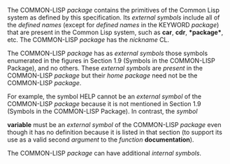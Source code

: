  



The COMMON-LISP *package* contains the primitives of the Common Lisp system as defined by this specification. Its *external symbols* include all of the *defined names* (except for *defined names* in the KEYWORD *package*) that are present in the Common Lisp system, such as **car**, **cdr**, **\*package\***, etc. The COMMON-LISP *package* has the *nickname* CL. 



The COMMON-LISP *package* has as *external symbols* those symbols enumerated in the figures in Section 1.9 (Symbols in the COMMON-LISP Package), and no others. These *external symbols* are *present* in the COMMON-LISP *package* but their *home package* need not be the COMMON-LISP *package*. 



For example, the symbol HELP cannot be an *external symbol* of the COMMON-LISP *package* because it is not mentioned in Section 1.9 (Symbols in the COMMON-LISP Package). In contrast, the *symbol* 







 



 



**variable** must be an *external symbol* of the COMMON-LISP *package* even though it has no definition because it is listed in that section (to support its use as a valid second *argument* to the *function* **documentation**). 



The COMMON-LISP *package* can have additional *internal symbols*. 



